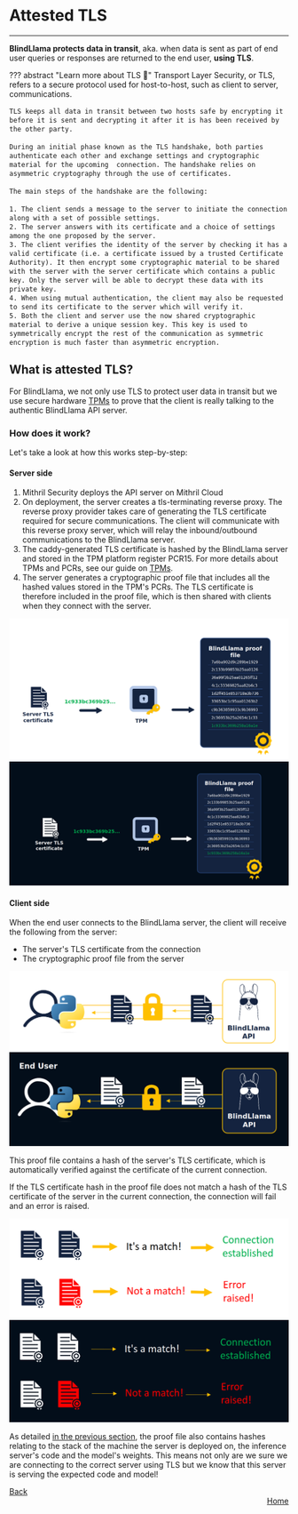 # Attested TLS
________________________________________________________

**BlindLlama protects data in transit**, aka. when data is sent as part of end user queries or responses are returned to the end user, **using TLS**.

??? abstract "Learn more about TLS 📖"
    Transport Layer Security, or TLS, refers to a secure protocol used for host-to-host, such as client to server, communications.

    TLS keeps all data in transit between two hosts safe by encrypting it before it is sent and decrypting it after it is has been received by the other party.

    During an initial phase known as the TLS handshake, both parties authenticate each other and exchange settings and cryptographic material for the upcoming  connection. The handshake relies on asymmetric cryptography through the use of certificates. 

    The main steps of the handshake are the following:

    1. The client sends a message to the server to initiate the connection along with a set of possible settings.
    2. The server answers with its certificate and a choice of settings among the one proposed by the server.
    3. The client verifies the identity of the server by checking it has a valid certificate (i.e. a certificate issued by a trusted Certificate Authority). It then encrypt some cryptographic material to be shared with the server with the server certificate which contains a public key. Only the server will be able to decrypt these data with its private key.
    4. When using mutual authentication, the client may also be requested to send its certificate to the server which will verify it.
    5. Both the client and server use the now shared cryptographic material to derive a unique session key. This key is used to symmetrically encrypt the rest of the communication as symmetric encryption is much faster than asymmetric encryption.

## What is attested TLS?

For BlindLlama, we not only use TLS to protect user data in transit but we use secure hardware [TPMs](./TPMs.md) to prove that the client is really talking to the authentic BlindLlama API server.

### How does it work?

Let's take a look at how this works step-by-step:

#### Server side

1. Mithril Security deploys the API server on Mithril Cloud
2. On deployment, the server creates a tls-terminating reverse proxy. The reverse proxy provider takes care of generating the TLS certificate required for secure communications. The client will communicate with this reverse proxy server, which will relay the inbound/outbound communications to the BlindLlama server.
3. The caddy-generated TLS certificate is hashed by the BlindLlama server and stored in the TPM platform register PCR15. For more details about TPMs and PCRs, see our guide on [TPMs](./TPMs.md).
4. The server generates a cryptographic proof file that includes all the hashed values stored in the TPM's PCRs. The TLS certificate is therefore included in the proof file, which is then shared with clients when they connect with the server.


![tls-hash-light](../../assets/tls-hash-light.png#only-light)
![tls-hash-dark](../../assets/tls-hash-dark.png#only-dark)


#### Client side

When the end user connects to the BlindLlama server, the client will receive the following from the server:
  + The server's TLS certificate from the connection
  + The cryptographic proof file from the server


![certificates-light](../../assets/certificates-light.png#only-light)
![certificates-dark](../../assets/certificates-dark.png#only-dark)

This proof file contains a hash of the server's TLS certificate, which is automatically verified against the certificate of the current connection. 

If the TLS certificate hash in the proof file does not match a hash of the TLS certificate of the server in the current connection, the connection will fail and an error is raised.

![matching-light](../../assets/matching-light.png#only-light)
![matching-dark](../../assets/matching-dark.png#only-dark)

As detailed [in the previous section](./TPMs.md), the proof file also contains hashes relating to the stack of the machine the server is deployed on, the inference server's code and the model's weights. This means not only are we sure we are connecting to the correct server using TLS but we know that this server is serving the expected code and model!

<div style="text-align: left;">
  <a href="../TPMs" class="btn">Back</a>
</div>

<div style="text-align: right;">
  <a href="https://blindllama.readthedocs.io/en/latest/" class="btn">Home</a>
</div>